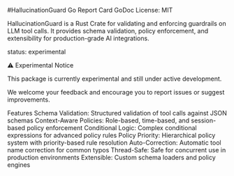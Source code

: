 #HallucinationGuard
Go Report Card GoDoc License: MIT

HallucinationGuard is a Rust Crate for validating and enforcing guardrails on LLM tool calls. It provides schema validation, policy enforcement, and extensibility for production-grade AI integrations.

status: experimental

⚠️ Experimental Notice

This package is currently experimental and still under active development.

We welcome your feedback and encourage you to report issues or suggest improvements.

Features
Schema Validation: Structured validation of tool calls against JSON schemas
Context-Aware Policies: Role-based, time-based, and session-based policy enforcement
Conditional Logic: Complex conditional expressions for advanced policy rules
Policy Priority: Hierarchical policy system with priority-based rule resolution
Auto-Correction: Automatic tool name correction for common typos
Thread-Safe: Safe for concurrent use in production environments
Extensible: Custom schema loaders and policy engines